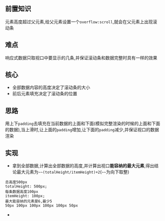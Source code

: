 ## 前置知识
元素高度超过父元素,给父元素设置一个`overflow:scroll`,就会在父元素上出现滚动条
## 难点
响应式数据只取视口中要显示的几条,并保证滚动条和数据完整时具有一样的效果
## 核心
- 全部数据内容的高度决定了滚动条的大小
- 前后元素填充决定了滚动条的位置
## 思路
用上下`padding`去填充在当前数据的上面和下面(模拟完整渲染的时候的上面和下面的数据),当上滑时,让上面的`padding`增加,让下面的`padding`减少,并保证视口的数据渲染
## 实现
- 拿到全部数据,计算出全部数据的高度,并计算出视口**能容纳的最大元素**,得出结论最大元素为`~~(totalHeight/itemHeight)+2`(`~~`为向下取整)
```
总高度500px
totalHeight: 500px;
每条数据高度100px
itemHeight: 100px;
最大能容纳的元素是6,最少5
50px 100px 100px 100px 100px 50px
```
- 
